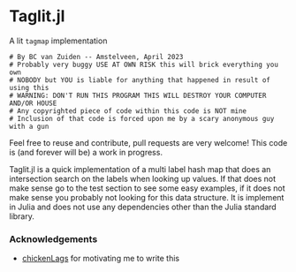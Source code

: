 # Taglit.jl

A lit `tagmap` implementation

```
# By BC van Zuiden -- Amstelveen, April 2023
# Probably very buggy USE AT OWN RISK this will brick everything you own
# NOBODY but YOU is liable for anything that happened in result of using this
# WARNING: DON'T RUN THIS PROGRAM THIS WILL DESTROY YOUR COMPUTER AND/OR HOUSE
# Any copyrighted piece of code within this code is NOT mine
# Inclusion of that code is forced upon me by a scary anonymous guy with a gun
```

Feel free to reuse and contribute, pull requests are very welcome!
This code is (and forever will be) a work in progress.

Taglit.jl is a quick implementation of a multi label hash map that does an intersection search on the labels when looking up values.
If that does not make sense go to the test section to see some easy examples, if it does not make sense you probably not looking for this data structure.
It is implement in Julia and does not use any dependencies other than the Julia standard library.

### Acknowledgements
* [chickenLags](https://github.com/chickenLags) for motivating me to write this
